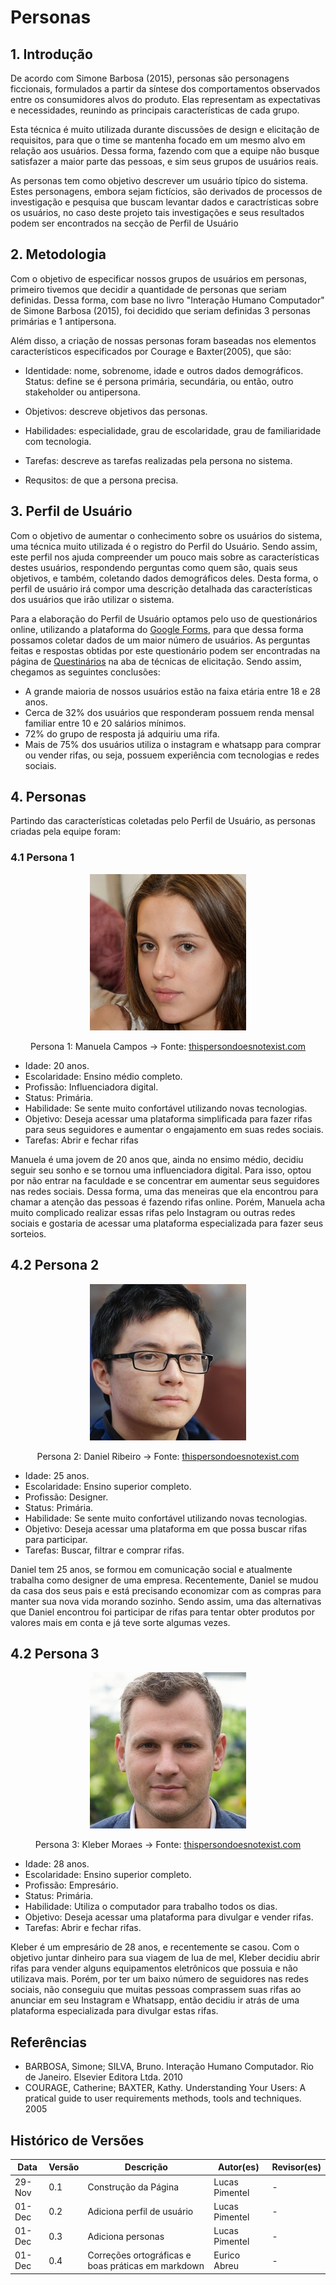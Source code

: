 # Personas

## 1. Introdução

De acordo com Simone Barbosa (2015), personas são personagens ficcionais, formulados a partir da síntese dos comportamentos observados entre os consumidores alvos do produto. Elas representam as expectativas e necessidades, reunindo as principais características de cada grupo.

Esta técnica é muito utilizada durante discussões de design e elicitação de requisitos, para que o time se mantenha focado em um mesmo alvo em relação aos usuários. Dessa forma, fazendo com que a equipe não busque satisfazer a maior parte das pessoas, e sim seus grupos de usuários reais.

As personas tem como objetivo descrever um usuário típico do sistema. Estes personagens, embora sejam fictícios, são derivados de processos de investigação e pesquisa que buscam levantar dados e caractrísticas sobre os usuários, no caso deste projeto tais investigações e seus resultados podem ser encontrados na secção de Perfil de Usuário

## 2. Metodologia

Com o objetivo de especificar nossos grupos de usuários em personas, primeiro tivemos que decidir a quantidade de personas que seriam definidas. Dessa forma, com base no livro "Interação Humano Computador" de Simone Barbosa (2015), foi decidido que seriam definidas 3 personas primárias e 1 antipersona.

Além disso, a criação de nossas personas foram baseadas nos elementos característicos especificados por Courage e Baxter(2005), que são:

- Identidade: nome, sobrenome, idade e outros dados demográficos.
Status: define se é persona primária, secundária, ou então, outro stakeholder ou antipersona.

- Objetivos: descreve objetivos das personas.

- Habilidades: especialidade, grau de escolaridade, grau de familiaridade com tecnologia.

- Tarefas: descreve as tarefas realizadas pela persona no sistema.

- Requsitos: de que a persona precisa.

## 3. Perfil de Usuário

Com o objetivo de aumentar o conhecimento sobre os usuários do sistema, uma técnica muito utilizada é o registro do Perfil do Usuário. Sendo assim, este perfil nos ajuda compreender um pouco mais sobre as características destes usuários, respondendo perguntas como quem são, quais seus objetivos, e também, coletando dados demográficos deles. Desta forma, o perfil de usuário irá compor uma descrição detalhada das características dos usuários que irão utilizar o sistema.

Para a elaboração do Perfil de Usuário optamos pelo uso de questionários online, utilizando a plataforma do [Google Forms](https://workspace.google.com/intl/pt-BR/products/forms/), para que dessa forma possamos coletar dados de um maior número de usuários. As perguntas feitas e respostas obtidas por este questionário podem ser encontradas na página de [Questinários]() na aba de técnicas de elicitação. Sendo assim, chegamos as seguintes conclusões:

- A grande maioria de nossos usuários estão na faixa etária entre 18 e 28 anos.
- Cerca de 32% dos usuários que responderam possuem renda mensal familiar entre 10 e 20 salários mínimos.
- 72% do grupo de resposta já adquiriu uma rifa.
- Mais de 75% dos usuários utiliza o instagram e whatsapp para comprar ou vender rifas, ou seja, possuem experiência com tecnologias e redes sociais.

## 4. Personas

Partindo das características coletadas pelo Perfil de Usuário, as personas criadas pela equipe foram:

### 4.1 Persona 1

<center>

![Imagem](../assets/personas/persona1_e-rifas.jpg)

Persona 1: Manuela Campos  -> Fonte: [thispersondoesnotexist.com](https://thispersondoesnotexist.com/)

</center>

- Idade: 20 anos.
- Escolaridade: Ensino médio completo.
- Profissão: Influenciadora digital.
- Status: Primária.
- Habilidade: Se sente muito confortável utilizando novas tecnologias.
- Objetivo: Deseja acessar uma plataforma simplificada para fazer rifas para seus seguidores e aumentar o engajamento em suas redes sociais.
- Tarefas: Abrir e fechar rifas

Manuela é uma jovem de 20 anos que, ainda no ensimo médio, decidiu seguir seu sonho e se tornou uma influenciadora digital. Para isso, optou por não entrar na faculdade e se concentrar em aumentar seus seguidores nas redes sociais. Dessa forma, uma das meneiras que ela encontrou para chamar a atenção das pessoas é fazendo rifas online. Porém, Manuela acha muito complicado realizar essas rifas pelo Instagram ou outras redes sociais e gostaria de acessar uma plataforma especializada para fazer seus sorteios.

## 4.2 Persona 2

<center>

![Imagem](../assets/personas/persona2_e-rifas.jpg)

Persona 2: Daniel Ribeiro   -> Fonte: [thispersondoesnotexist.com](https://thispersondoesnotexist.com/)

</center>

- Idade: 25 anos.
- Escolaridade: Ensino superior completo.
- Profissão: Designer.
- Status: Primária.
- Habilidade: Se sente muito confortável utilizando novas tecnologias.
- Objetivo: Deseja acessar uma plataforma em que possa buscar rifas para participar.
- Tarefas: Buscar, filtrar e comprar rifas.

Daniel tem 25 anos, se formou em comunicação social e atualmente trabalha como designer de uma empresa. Recentemente, Daniel se mudou da casa dos seus pais e está precisando economizar com as compras para manter sua nova vida morando sozinho. Sendo assim, uma das alternativas que Daniel encontrou foi participar de rifas para tentar obter produtos por valores mais em conta e já teve sorte algumas vezes.

## 4.2 Persona 3

<center>

![Imagem](../assets/personas/persona3_e-rifas.jpg)

Persona 3: Kleber Moraes   -> Fonte: [thispersondoesnotexist.com](https://thispersondoesnotexist.com/)

</center>

- Idade: 28 anos.
- Escolaridade: Ensino superior completo.
- Profissão: Empresário.
- Status: Primária.
- Habilidade: Utiliza o computador para trabalho todos os dias.
- Objetivo: Deseja acessar uma plataforma para divulgar e vender rifas.
- Tarefas: Abrir e fechar rifas.

Kleber é um empresário de 28 anos, e recentemente se casou. Com o objetivo juntar dinheiro para sua viagem de lua de mel, Kleber decidiu abrir rifas para vender alguns equipamentos eletrônicos que possuia e não utilizava mais. Porém, por ter um baixo número de seguidores nas redes sociais, não conseguiu que muitas pessoas comprassem suas rifas ao anunciar em seu Instagram e Whatsapp, então decidiu ir atrás de uma plataforma especializada para divulgar estas rifas.

## Referências

- BARBOSA, Simone; SILVA, Bruno. Interação Humano Computador. Rio de Janeiro. Elsevier Editora Ltda. 2010
- COURAGE, Catherine; BAXTER, Kathy. Understanding Your Users: A pratical guide to user requirements methods, tools and techniques. 2005

## Histórico de Versões

| Data   | Versão | Descrição            | Autor(es)       | Revisor(es)|
|--------|--------|----------------------|-----------------|-------------|
| 29-Nov | 0.1    | Construção da Página | Lucas Pimentel | - |
| 01-Dec | 0.2    | Adiciona perfil de usuário | Lucas Pimentel |- |
| 01-Dec | 0.3    | Adiciona personas | Lucas Pimentel | - |
| 01-Dec | 0.4    | Correções ortográficas e boas práticas em markdown | Eurico Abreu | - |
